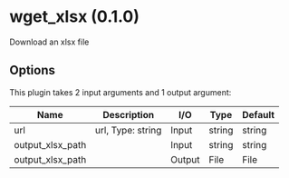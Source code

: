 # wget_xlsx (0.1.0)

Download an xlsx file

## Options

This plugin takes     2     input arguments and 1 output argument:

| Name          | Description             | I/O    | Type   | Default |
|---------------|-------------------------|--------|--------|---------|
| url | url, Type: string | Input | string | string |
| output_xlsx_path |  | Input | string | string |
| output_xlsx_path |  | Output | File | File |
